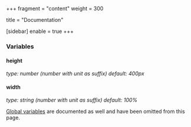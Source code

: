 +++
fragment = "content"
weight = 300

title = "Documentation"

[sidebar]
  enable = true
+++
  
### Variables

#### height
*type: number (number with unit as suffix)*
*default: 400px*

#### width
*type: string (number with unit as suffix)*
*default: 100%*

[Global variables](/docs/global-variables) are documented as well and have been omitted from this page.
